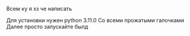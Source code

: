 


Всем ку я хз че написать 

Для установки нужен python 3.11.0
Со всеми прожатыми галочками 
Далее просто запускайте былд 
